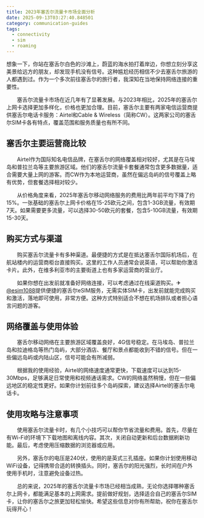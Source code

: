 ```yaml
---
title: 2023年塞舌尔流量卡市场全面分析
date: 2025-09-13T03:27:40.848501
category: communication-guides
tags:
  - connectivity
  - sim
  - roaming
---
```


想象一下，你站在塞舌尔白色的沙滩上，蔚蓝的海水拍打着岸边，你想立刻分享这美景给远方的朋友，却发现手机没有信号。这种尴尬经历相信不少去塞舌尔旅游的人都遇到过。作为一个多次前往塞舌尔的旅行者，我深知在当地保持网络连接的重要性。

　　塞舌尔流量卡市场在近几年有了显著发展。与2023年相比，2025年的塞舌尔上网卡选择更加多样化，价格也更加合理。目前，塞舌尔主要有两家电信运营商提供塞舌尔电话卡服务：Airtel和Cable & Wireless（简称CW）。这两家公司的塞舌尔SIM卡各有特点，覆盖范围和服务质量也有所不同。

## 塞舌尔主要运营商比较

　　Airtel作为国际知名电信品牌，在塞舌尔的网络覆盖相对较好，尤其是在马埃岛和普拉兰岛等主要旅游区域。他们的塞舌尔流量卡套餐通常包含更多数据量，适合需要大量上网的游客。而CW作为本地运营商，虽然在偏远岛屿的信号覆盖上略有优势，但套餐选择相对较少。

　　从价格角度来看，2025年塞舌尔移动网络服务的费用比两年前平均下降了约15%。一张基础的塞舌尔上网卡价格在15-25欧元之间，包含1-3GB流量，有效期7天。如果需要更多流量，可以选择30-50欧元的套餐，包含5-10GB流量，有效期15-30天。

## 购买方式与渠道

　　购买塞舌尔流量卡有多种渠道。最便捷的方式是在抵达塞舌尔国际机场后，在航站楼内的运营商柜台直接购买。这里的工作人员通常会说英语，可以帮助你激活卡片。此外，在维多利亚市的主要街道上也有多家运营商的营业厅。

　　如果你想在出发前就准备好网络连接，可以考虑通过在线渠道购买。✈[@esim1088](https://t.me/s/esim1088)提供便捷的塞舌尔eSIM服务，无需实体SIM卡，出发前就能完成购买和激活，落地即可使用，非常方便。这种方式特别适合不想在机场排队或者担心语言问题的游客。

## 网络覆盖与使用体验

　　塞舌尔移动网络在主要旅游区域覆盖良好，4G信号稳定。在马埃岛、普拉兰岛和拉迪格岛等热门岛屿，大部分酒店、餐厅和景点都能收到不错的信号。但在一些偏远岛屿或内陆山区，信号可能会有所减弱。

　　根据我的使用经验，Airtel的网络速度通常更快，下载速度可以达到15-30Mbps，足够满足日常使用和视频通话需求。CW的网络虽然稍慢，但在一些偏远地区的稳定性更好。如果你计划前往多个岛屿探索，建议选择Airtel的塞舌尔电话卡。

## 使用攻略与注意事项

　　使用塞舌尔流量卡时，有几个小技巧可以帮你节省流量和费用。首先，尽量在有Wi-Fi的环境下下载地图和离线内容。其次，关闭自动更新和后台数据刷新功能。最后，考虑使用压缩数据的浏览器或应用。

　　另外，塞舌尔的电压是240伏，使用的是英式三孔插座。如果你计划使用移动WiFi设备，记得携带合适的转换插头。同时，塞舌尔的阳光强烈，长时间在户外使用手机时，注意避免设备过热。

　　总的来说，2025年的塞舌尔流量卡市场已经相当成熟，无论你选择哪种塞舌尔上网卡，都能满足基本的上网需求。提前做好规划，选择适合自己的塞舌尔SIM卡，让你的塞舌尔之旅更加轻松愉快。希望这些信息对你有所帮助，祝你在塞舌尔玩得开心！